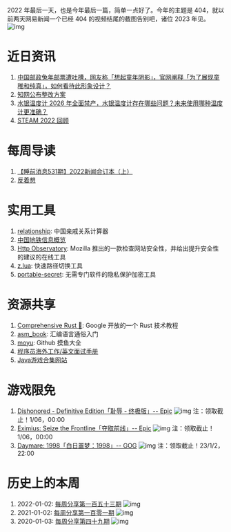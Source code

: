 2022 年最后一天，也是今年最后一篇，简单一点好了。今年的主题是 404，就以前两天网易新闻一个已经 404 的视频结尾的截图告别吧，诸位 2023 年见。
![img](http://mmbiz.qpic.cn/sz_mmbiz_png/pDARXZuibAKSjyrxicluCqeLY4vVmQYSESs091DCaB1lNNt4G9Qen0Ylqibe8HdsZpHGrvYYSQ9uicopU2wDL18sXA/0?wx_fmt=png)

# 近日资讯

1. [中国邮政兔年邮票遭吐槽，网友称「想起童年阴影」，官网阐释「为了展现童稚和纯真」，如何看待此形象设计？](https://www.zhihu.com/question/575236486)
2. [知网公布整改方案](https://mp.weixin.qq.com/s/oc0xlh31PViQTf5X8WmcYg)
3. [水银温度计 2026 年全面禁产，水银温度计存在哪些问题？未来使用哪种温度计更准确？](https://www.zhihu.com/question/575811989)
4. [STEAM 2022 回顾](https://store.steampowered.com/replay/)

# 每周导读

1. [【睡前消息531期】2022新闻合订本（上）](https://www.bilibili.com/video/BV1QM411C7kd)
2. [反着想](https://mp.weixin.qq.com/s/hG_Lcgo-OLe94_64xOKaVA)

# 实用工具

1. [relationship](https://github.com/mumuy/relationship): 中国亲戚关系计算器 
2. [中国地铁信息概览](https://metrodb.org/)
3. [Http Observatory](https://github.com/mozilla/http-observatory): Mozilla 推出的一款检查网站安全性，并给出提升安全性的建议的在线工具
4. [z.lua](https://github.com/skywind3000/z.lua): 快速路径切换工具
5. [portable-secret](https://github.com/mprimi/portable-secret): 无需专门软件的隐私保护加密工具

# 资源共享

1. [Comprehensive Rust 🦀](https://github.com/google/comprehensive-rust): Google 开放的一个 Rust 技术教程
2. [asm_book](https://github.com/pkivolowitz/asm_book): 汇编语言通俗入门
3. [moyu](https://github.com/akira-cn/moyu): Github 摸鱼大全
4. [程序员海外工作/英文面试手册](https://github.com/eliaszon/Programmers-Overseas-Job-Interview-Handbook)
5. [Java游戏合集网站](http://java.52emu.cn/)

# 游戏限免

1. [Dishonored - Definitive Edition「耻辱 - 终极版」-- Epic](https://store.epicgames.com/p/dishonored-definitive-edition)
![img](http://mmbiz.qpic.cn/sz_mmbiz_png/pDARXZuibAKSjyrxicluCqeLY4vVmQYSESeWUXNVpVfWrcM8Qvic2sISCNpbhOdxt6yp5y0ibpOvJicgWq1K6PpWaLw/0?wx_fmt=png)
注：领取截止！1/06，00:00
2. [Eximius: Seize the Frontline「夺取前线」-- Epic](https://store.epicgames.com/p/eximius-seize-the-frontline)
![img](http://mmbiz.qpic.cn/sz_mmbiz_png/pDARXZuibAKSjyrxicluCqeLY4vVmQYSESiaW3JU3jDVsdOUWT8jEmEgdwtZx9k77LljbP79vR1zjOqbDlflrmtLg/0?wx_fmt=png)
注：领取截止！1/06，00:00
3. [Daymare: 1998「白日噩梦：1998」-- GOG](https://www.gog.com/#giveaway)
![img](http://mmbiz.qpic.cn/sz_mmbiz_png/pDARXZuibAKSjyrxicluCqeLY4vVmQYSESqmNxC2hDNeZZqibq2r7qOE1icvcnqhQeVm6tjiaeRzBmnEv5CJRBcLicdg/0?wx_fmt=png)
注：领取截止！23/1/2，22:00

# 历史上的本周

1. 2022-01-02: [每周分享第一百五十三期](https://mp.weixin.qq.com/s/3Spou26-LRQxIL6GEzvnGg)
![img](https://mmbiz.qpic.cn/sz_mmbiz_jpg/pDARXZuibAKQzmY71lVcI6WqPgunDAY34p3tMyVlvOfHBPoCYicicSYmnib6sX9icPwU5ZtC6I6LdliaNQic5XhveicjkA/640?wx_fmt=jpeg&wxfrom=5&wx_lazy=1&wx_co=1)
2. 2021-01-02: [每周分享第一百零一期](https://mp.weixin.qq.com/s/iOwHBQrQiTUYT_UNDkTflA)
![img](https://mmbiz.qpic.cn/sz_mmbiz_jpg/pDARXZuibAKTkrIEcz30HZ9BlLib1tQlhibeyeEzfe2ZHchNeibKrYD0ksibfbrgpx5Q0PBDKgrCqtSMJSOibcTTAQiag/640?wx_fmt=jpeg&wxfrom=5&wx_lazy=1&wx_co=1)
3. 2020-01-03: [每周分享第四十九期](https://mp.weixin.qq.com/s/gXHfLVPkGCBaY3_C0vqKbQ)
![img](https://mmbiz.qpic.cn/sz_mmbiz_png/pDARXZuibAKTD5CXQqv1rXn81lGgMkZBpasS2lySjia07lhUiajwELzeLQlHVYKh2hXfsumCbSYUlEVHUaOUVXSEQ/640?wx_fmt=png&wxfrom=5&wx_lazy=1&wx_co=1)
